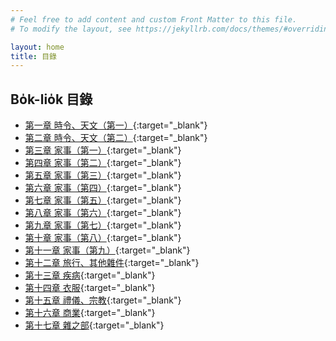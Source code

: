 ```yaml
---
# Feel free to add content and custom Front Matter to this file.
# To modify the layout, see https://jekyllrb.com/docs/themes/#overriding-theme-defaults

layout: home
title: 目錄
---
```


## Bo̍k-lio̍k 目錄
- [第一章 時令、天文（第一）](./chheh/?page=5){:target="_blank"}
- [第二章 時令、天文（第二）](./chheh/?page=9){:target="_blank"}
- [第三章 家事（第一）](./chheh/?page=12){:target="_blank"}
- [第四章 家事（第二）](./chheh/?page=14){:target="_blank"}
- [第五章 家事（第三）](./chheh/?page=17){:target="_blank"}
- [第六章 家事（第四）](./chheh/?page=19){:target="_blank"}
- [第七章 家事（第五）](./chheh/?page=21){:target="_blank"}
- [第八章 家事（第六）](./chheh/?page=24){:target="_blank"}
- [第九章 家事（第七）](./chheh/?page=27){:target="_blank"}
- [第十章 家事（第八）](./chheh/?page=29){:target="_blank"}
- [第十一章 家事（第九）](./chheh/?page=31){:target="_blank"}
- [第十二章 旅行、其他雜件](./chheh/?page=33){:target="_blank"}
- [第十三章 疾病](./chheh/?page=36){:target="_blank"}
- [第十四章 衣服](./chheh/?page=38){:target="_blank"}
- [第十五章 禮儀、宗教](./chheh/?page=40){:target="_blank"}
- [第十六章 商業](./chheh/?page=43){:target="_blank"}
- [第十七章 雜之部](./chheh/?page=59){:target="_blank"}

